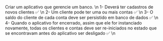 Criar um aplicativo que gerencie um banco. \n
1- Deverá ter cadastros de novos clientes ✅ \n
2- Um cliente pode ter uma ou mais contas ✅ \n
3- O saldo do cliente de cada conta deve ser persistido em banco de dados ✅ \n
4- Quando o aplicativo for encerrado, assim que ele for instanciado novamente, todas os clientes e contas deve ser re-iniciados no estado que se encontravam antes do aplicativo ser desligado ✅ \n
